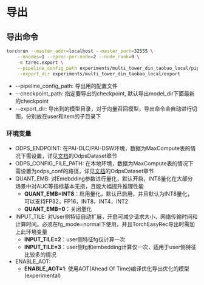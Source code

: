 # 导出

## 导出命令

```bash
torchrun --master_addr=localhost --master_port=32555 \
    --nnodes=1 --nproc-per-node=2 --node_rank=0 \
    -m tzrec.export \
    --pipeline_config_path experiments/multi_tower_din_taobao_local/pipeline.config \
    --export_dir experiments/multi_tower_din_taobao_local/export
```

- --pipeline_config_path: 导出用的配置文件
- --checkpoint_path: 指定要导出的checkpoint, 默认导出model_dir下面最新的checkpoint
- --export_dir: 导出到的模型目录，对于向量召回模型，导出命令会自动进行切图，分别放在user和item的子目录下

### 环境变量

- ODPS_ENDPOINT: 在PAI-DLC/PAI-DSW环境，数据为MaxCompute表的情况下需设置，详见[文档](../feature/data.md)的OdpsDataset章节
- ODPS_CONFIG_FILE_PATH: 在本地环境，数据为MaxCompute表的情况下需设置为odps_conf的路径，详见[文档](../feature/data.md)的OdpsDataset章节
- QUANT_EMB: 对Emebdding参数进行量化，默认开启，INT8量化在大部分场景中对AUC等指标基本无损，且能大幅提升推理性能
  - **QUANT_EMB=INT8**：启用量化，默认已启用，并且默认为INT8量化，可以支持FP32，FP16，INT8，INT4，INT2
  - **QUANT_EMB=0**：关闭量化
- INPUT_TILE: 对User侧特征自动扩展，开启可减少请求大小、网络传输时间和计算时间。必须在fg_mode=normal下使用，并且TorchEasyRec导出时需加上此环境变量
  - **INPUT_TILE=2**：user侧特征fg仅计算一次
  - **INPUT_TILE=3**：user侧fg和embedding计算仅一次，适用于user侧特征比较多的情况
- ENABLE_AOT:
  - **ENABLE_AOT=1**: 使用AOT(Ahead Of Time)编译优化导出优化的模型(experimental)
